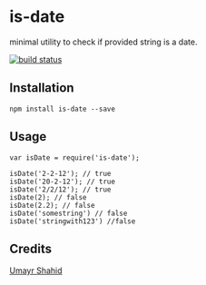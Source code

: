 # is-date

minimal utility to check if provided string is a date.

[![build status](https://secure.travis-ci.org/umayr/is-date.png)](http://travis-ci.org/umayr/is-date)

## Installation

```
npm install is-date --save
```

## Usage

```
var isDate = require('is-date');

isDate('2-2-12'); // true
isDate('20-2-12'); // true
isDate('2/2/12'); // true
isDate(2); // false
isDate(2.2); // false
isDate('somestring') // false
isDate('stringwith123') //false
```

## Credits
[Umayr Shahid](https://github.com/umayr/)
